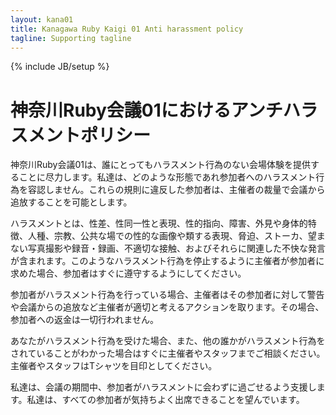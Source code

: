 ```yaml
---
layout: kana01
title: Kanagawa Ruby Kaigi 01 Anti harassment policy
tagline: Supporting tagline
---
```

{% include JB/setup %}

# 神奈川Ruby会議01におけるアンチハラスメントポリシー

神奈川Ruby会議01は、誰にとってもハラスメント行為のない会場体験を提供することに尽力します。私達は、どのような形態であれ参加者へのハラスメント行為を容認しません。これらの規則に違反した参加者は、主催者の裁量で会議から追放することを可能とします。

ハラスメントとは、性差、性同一性と表現、性的指向、障害、外見や身体的特徴、人種、宗教、公共な場での性的な画像や類する表現、脅迫、ストーカ、望まない写真撮影や録音・録画、不適切な接触、およびそれらに関連した不快な発言が含まれます。このようなハラスメント行為を停止するように主催者が参加者に求めた場合、参加者はすぐに遵守するようにしてください。

参加者がハラスメント行為を行っている場合、主催者はその参加者に対して警告や会議からの追放など主催者が適切と考えるアクションを取ります。その場合、参加者への返金は一切行われません。

あなたがハラスメント行為を受けた場合、また、他の誰かがハラスメント行為をされていることがわかった場合はすぐに主催者やスタッフまでご相談ください。主催者やスタッフはTシャツを目印としてください。

私達は、会議の期間中、参加者がハラスメントに会わずに過ごせるよう支援します。私達は、すべての参加者が気持ちよく出席できることを望んでいます。

